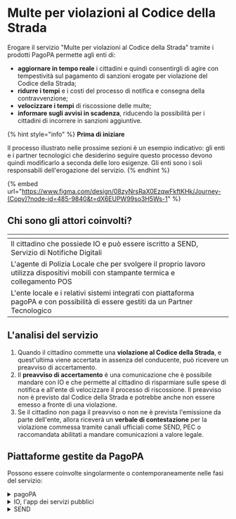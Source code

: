 # Multe per violazioni al Codice della Strada

Erogare il servizio "Multe per violazioni al Codice della Strada" tramite i prodotti PagoPA permette agli enti di:

* **aggiornare in tempo reale** i cittadini e quindi consentirgli di agire con tempestività sul pagamento di sanzioni erogate per violazione del Codice della Strada;
* **ridurre i tempi** e i costi del processo di notifica e consegna della contravvenzione;
* **velocizzare i tempi** di riscossione delle multe;
* **informare sugli avvisi in scadenza**, riducendo la possibilità per i cittadini di incorrere in sanzioni aggiuntive.

{% hint style="info" %}
**Prima di iniziare**

Il processo illustrato nelle prossime sezioni è un esempio indicativo: gli enti e i partner tecnologici che desiderino seguire questo processo devono quindi modificarlo a seconda delle loro esigenze. Gli enti sono i soli responsabili dell'erogazione del servizio.
{% endhint %}

{% embed url="https://www.figma.com/design/08zyNrsRaX0EzqwFkftKHk/Journey-(Copy)?node-id=485-9840&t=dX6EUPW99so3H5Ws-1" %}

## Chi sono gli attori coinvolti?

<table data-view="cards"><thead><tr><th></th><th></th><th></th></tr></thead><tbody><tr><td>Il cittadino che possiede IO e può essere iscritto a SEND, Servizio di Notifiche Digitali</td><td></td><td></td></tr><tr><td>L'agente di Polizia Locale che per svolgere il proprio lavoro utilizza dispositivi mobili con stampante termica e collegamento POS</td><td></td><td></td></tr><tr><td>L'ente locale e i relativi sistemi integrati con piattaforma pagoPA e con possibilità di essere gestiti da un Partner Tecnologico</td><td></td><td></td></tr></tbody></table>

## L'analisi del servizio&#x20;

1. Quando il cittadino commette una **violazione al Codice della Strada**, e quest'ultima viene accertata in assenza del conducente, può ricevere un preavviso di accertamento.&#x20;
2. Il **preavviso di accertamento** è una comunicazione che è possibile mandare con IO e che permette al cittadino di risparmiare sulle spese di notifica e all'ente di velocizzare il processo di riscossione. Il preavviso non è previsto dal Codice della Strada e potrebbe anche non essere emesso a fronte di una violazione.
3. Se il cittadino non paga il preavviso o non ne è prevista l'emissione da parte dell'ente, allora riceverà un **verbale di contestazione** per la violazione commessa tramite canali ufficiali come SEND, PEC o raccomandata abilitati a mandare comunicazioni a valore legale.&#x20;

## Piattaforme gestite da PagoPA

Possono essere coinvolte singolarmente o contemporaneamente nelle fasi del servizio:&#x20;

<details>

<summary>pagoPA</summary>

Su IO, i cittadini possono ricevere e pagare gli avvisi di pagamento pagoPA grazie all'integrazione con l'omonima piattaforma, così come salvare uno o più metodi di pagamento.

[**Vai al sito ->** ](https://www.pagopa.gov.it/)

</details>

<details>

<summary>IO, l'app dei servizi pubblici</summary>

Un unico punto di accesso per interagire in modo semplice e sicuro con i servizi pubblici locali e nazionali, direttamente dal tuo smartphone.

[**Vai al sito ->**](https://io.italia.it/)

</details>

<details>

<summary>SEND</summary>

Su IO, i cittadini possono ricevere tramite SEND (SErvizio Notifiche Digitali) un avviso di cortesia, leggere i documenti notificati e, ove richiesto, procedere al pagamento direttamente in app.&#x20;

[**Vai al sito ->**](https://notifichedigitali.pagopa.it/)

</details>
